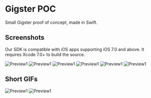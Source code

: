 # Gigster POC
Small Gigster proof of concept, made in Swift.

## Screenshots
Our SDK is compatible with iOS apps supporting iOS 7.0 and above. It requires Xcode 7.0+ to build the source.

![Preview1](https://raw.githubusercontent.com/rodneyg/Gigster/master/Screenshots/gigster-walkthrough.png)
![Preview1](https://raw.githubusercontent.com/rodneyg/Gigster/master/Screenshots/gigster-signup.png)
![Preview1](https://raw.githubusercontent.com/rodneyg/Gigster/master/Screenshots/gigster-signup-2.png)
![Preview1](https://raw.githubusercontent.com/rodneyg/Gigster/master/Screenshots/gigster-signup-3.png)
![Preview1](https://raw.githubusercontent.com/rodneyg/Gigster/master/Screenshots/gigster-main-dash.png)
![Preview1](https://raw.githubusercontent.com/rodneyg/Gigster/master/Screenshots/gigster-main-dash-2.png)


## Short GIFs

![Preview1](https://raw.githubusercontent.com/rodneyg/Gigster/master/Screenshots/gigster-demo-1.gif)
![Preview1](https://raw.githubusercontent.com/rodneyg/Gigster/master/Screenshots/gigster-demo-2.gif)
